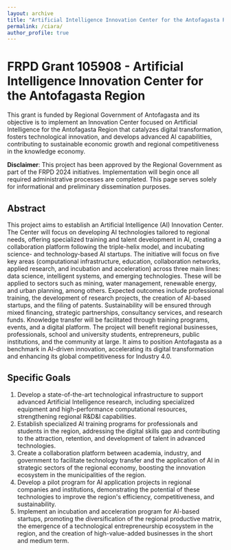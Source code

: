 ```yaml
---
layout: archive
title: "Artificial Intelligence Innovation Center for the Antofagasta Region"
permalink: /ciara/
author_profile: true
---
```


# FRPD Grant 105908 - Artificial Intelligence Innovation Center for the Antofagasta Region
This grant is funded by Regional Government of Antofagasta and its objective is to implement an Innovation Center focused on Artificial Intelligence for the Antofagasta Region that catalyzes digital transformation, fosters technological innovation, and develops advanced AI capabilities, contributing to sustainable economic growth and regional competitiveness in the knowledge economy.

**Disclaimer**: This project has been approved by the Regional Government as part of the FRPD 2024 initiatives. Implementation will begin once all required administrative processes are completed. This page serves solely for informational and preliminary dissemination purposes.

## Abstract
This project aims to establish an Artificial Intelligence (AI) Innovation Center. The Center will focus on developing AI technologies tailored to regional needs, offering specialized training and talent development in AI, creating a collaboration platform following the triple-helix model, and incubating science- and technology-based AI startups. The initiative will focus on five key areas (computational infrastructure, education, collaboration networks, applied research, and incubation and acceleration) across three main lines: data science, intelligent systems, and emerging technologies. These will be applied to sectors such as mining, water management, renewable energy, and urban planning, among others. Expected outcomes include professional training, the development of research projects, the creation of AI-based startups, and the filing of patents. Sustainability will be ensured through mixed financing, strategic partnerships, consultancy services, and research funds. Knowledge transfer will be facilitated through training programs, events, and a digital platform. The project will benefit regional businesses, professionals, school and university students, entrepreneurs, public institutions, and the community at large. It aims to position Antofagasta as a benchmark in AI-driven innovation, accelerating its digital transformation and enhancing its global competitiveness for Industry 4.0.

## Specific Goals
1. Develop a state-of-the-art technological infrastructure to support advanced Artificial Intelligence research, including specialized equipment and high-performance computational resources, strengthening regional R&D&I capabilities.
2. Establish specialized AI training programs for professionals and students in the region, addressing the digital skills gap and contributing to the attraction, retention, and development of talent in advanced technologies.
3. Create a collaboration platform between academia, industry, and government to facilitate technology transfer and the application of AI in strategic sectors of the regional economy, boosting the innovation ecosystem in the municipalities of the region.
4. Develop a pilot program for AI application projects in regional companies and institutions, demonstrating the potential of these technologies to improve the region's efficiency, competitiveness, and sustainability.
5. Implement an incubation and acceleration program for AI-based startups, promoting the diversification of the regional productive matrix, the emergence of a technological entrepreneurship ecosystem in the region, and the creation of high-value-added businesses in the short and medium term.